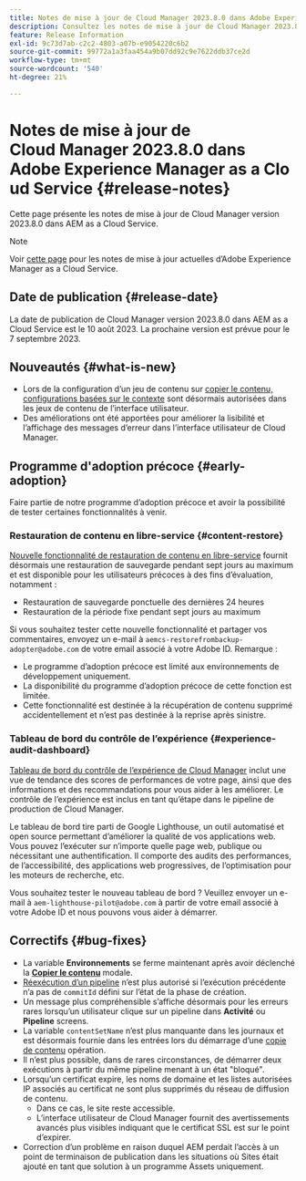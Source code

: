 ```yaml
---
title: Notes de mise à jour de Cloud Manager 2023.8.0 dans Adobe Experience Manager as a Cloud Service
description: Consultez les notes de mise à jour de Cloud Manager 2023.8.0 dans AEM as a Cloud Service.
feature: Release Information
exl-id: 9c73d7ab-c2c2-4803-a07b-e9054220c6b2
source-git-commit: 99772a1a3faa454a9b07dd92c9e7622ddb37ce2d
workflow-type: tm+mt
source-wordcount: '540'
ht-degree: 21%

---
```



# Notes de mise à jour de Cloud Manager 2023.8.0 dans Adobe Experience Manager as a Cloud Service {#release-notes}

Cette page présente les notes de mise à jour de Cloud Manager version 2023.8.0 dans AEM as a Cloud Service.

>[!NOTE]
>
>Voir [cette page](/help/release-notes/release-notes-cloud/release-notes-current.md) pour les notes de mise à jour actuelles d’Adobe Experience Manager as a Cloud Service.

## Date de publication {#release-date}

La date de publication de Cloud Manager version 2023.8.0 dans AEM as a Cloud Service est le 10 août 2023. La prochaine version est prévue pour le 7 septembre 2023.

## Nouveautés {#what-is-new}

* Lors de la configuration d’un jeu de contenu sur [copier le contenu,](/help/implementing/developing/tools/content-copy.md) [configurations basées sur le contexte](/help/implementing/developing/introduction/configurations.md) sont désormais autorisées dans les jeux de contenu de l’interface utilisateur.
* Des améliorations ont été apportées pour améliorer la lisibilité et l’affichage des messages d’erreur dans l’interface utilisateur de Cloud Manager.

## Programme d&#39;adoption précoce {#early-adoption}

Faire partie de notre programme d’adoption précoce et avoir la possibilité de tester certaines fonctionnalités à venir.

### Restauration de contenu en libre-service {#content-restore}

[Nouvelle fonctionnalité de restauration de contenu en libre-service](/help/operations/restore.md) fournit désormais une restauration de sauvegarde pendant sept jours au maximum et est disponible pour les utilisateurs précoces à des fins d’évaluation, notamment :

* Restauration de sauvegarde ponctuelle des dernières 24 heures
* Restauration de la période fixe pendant sept jours au maximum

Si vous souhaitez tester cette nouvelle fonctionnalité et partager vos commentaires, envoyez un e-mail à `aemcs-restorefrombackup-adopter@adobe.com` de votre email associé à votre Adobe ID. Remarque :

* Le programme d’adoption précoce est limité aux environnements de développement uniquement.
* La disponibilité du programme d’adoption précoce de cette fonction est limitée.
* Cette fonctionnalité est destinée à la récupération de contenu supprimé accidentellement et n’est pas destinée à la reprise après sinistre.

### Tableau de bord du contrôle de l’expérience {#experience-audit-dashboard}

[Tableau de bord du contrôle de l’expérience de Cloud Manager](/help/implementing/cloud-manager/experience-audit-dashboard.md) inclut une vue de tendance des scores de performances de votre page, ainsi que des informations et des recommandations pour vous aider à les améliorer. Le contrôle de l’expérience est inclus en tant qu’étape dans le pipeline de production de Cloud Manager.

Le tableau de bord tire parti de Google Lighthouse, un outil automatisé et open source permettant d’améliorer la qualité de vos applications web. Vous pouvez l’exécuter sur n’importe quelle page web, publique ou nécessitant une authentification. Il comporte des audits des performances, de l’accessibilité, des applications web progressives, de l’optimisation pour les moteurs de recherche, etc.

Vous souhaitez tester le nouveau tableau de bord ? Veuillez envoyer un e-mail à `aem-lighthouse-pilot@adobe.com` à partir de votre email associé à votre Adobe ID et nous pouvons vous aider à démarrer.

## Correctifs {#bug-fixes}

* La variable **Environnements** se ferme maintenant après avoir déclenché la **[Copier le contenu](/help/implementing/developing/tools/content-copy.md)** modale.
* [Réexécution d’un pipeline](/help/implementing/cloud-manager/deploy-code.md#reexecute-deployment) n’est plus autorisé si l’exécution précédente n’a pas de `commitId` défini sur l’état de la phase de création.
* Un message plus compréhensible s’affiche désormais pour les erreurs rares lorsqu’un utilisateur clique sur un pipeline dans **Activité** ou **Pipeline** screens.
* La variable `contentSetName` n’est plus manquante dans les journaux et est désormais fournie dans les entrées lors du démarrage d’une [copie de contenu](/help/implementing/developing/tools/content-copy.md) opération.
* Il n’est plus possible, dans de rares circonstances, de démarrer deux exécutions à partir du même pipeline menant à un état &quot;bloqué&quot;.
* Lorsqu’un certificat expire, les noms de domaine et les listes autorisées IP associés au certificat ne sont plus supprimés du réseau de diffusion de contenu.
   * Dans ce cas, le site reste accessible.
   * [](/help/implementing/cloud-manager/managing-ssl-certifications/introduction.md)L’interface utilisateur de Cloud Manager fournit des avertissements avancés plus visibles indiquant que le certificat SSL est sur le point d’expirer.
* Correction d’un problème en raison duquel AEM perdait l’accès à un point de terminaison de publication dans les situations où Sites était ajouté en tant que solution à un programme Assets uniquement.
